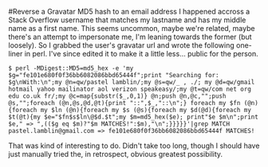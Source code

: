 #Reverse a Gravatar MD5 hash to an email address
I happened accross a Stack Overflow username that matches my lastname and has
my middle name as a first name. This seems uncommon, maybe we're related, maybe
there's an attempt to impersonate me, I'm leaning towards the former (but
loosely). So I grabbed the user's gravatar url and wrote the following
one-liner in perl. I've since edited it to make it a little less... public for
the person.

    $ perl -MDigest::MD5=md5_hex -e 'my $g="fe101e680f0f36bb6082086bbd65444f";print "Searching for: $g\nWith:\n";my @n=qw/pastel lamblin/;my @s=qw/_ , ./; my @d=qw/gmail hotmail yahoo mailinator aol verizon speakeasy/;my @t=qw/com net org edu co.uk fr/;my @c=map{substr($_,0,1)} @n;push @n,@c,"";push @s,"";foreach (@n,@s,@d,@t){print "::",$_,"::\n";} foreach my $fn (@n){foreach my $ln (@n){foreach my $s (@s){foreach my $d(@d){foreach my $t(@t){my $e="$fn$s$ln\@$d.$t";my $m=md5_hex($e); print"$e $m\n";print $e," => ",(($g eq $m)?"$m MATCHES!":$m),"\n";}}}}}'|grep MATCH
    pastel.lamblin@gmail.com => fe101e680f0f36bb6082086bbd65444f MATCHES!

That was kind of interesting to do. Didn't take too long, though I should have
just manually tried the, in retrospect, obvious greatest possibility.
